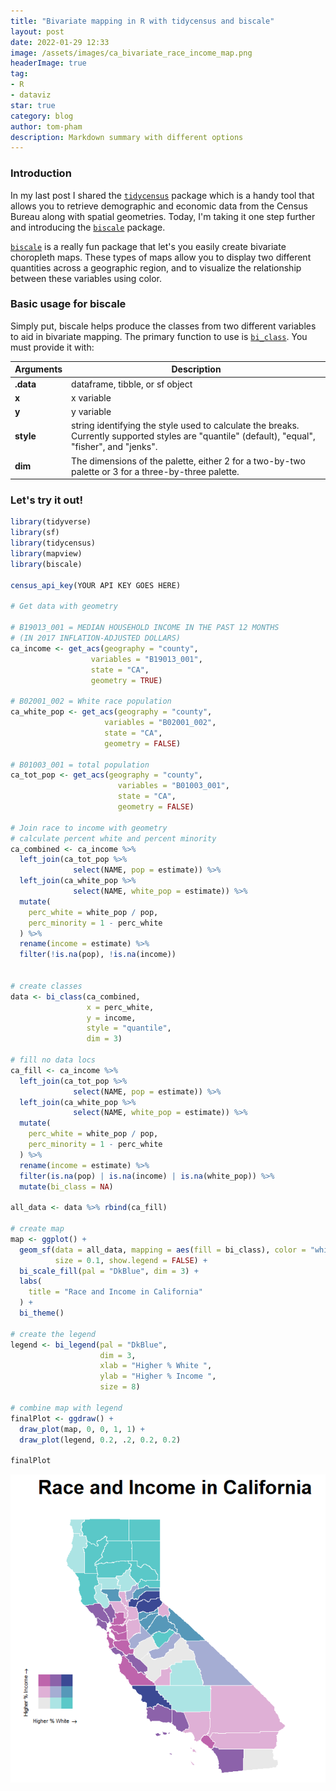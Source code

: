 ```yaml
---
title: "Bivariate mapping in R with tidycensus and biscale"
layout: post
date: 2022-01-29 12:33
image: /assets/images/ca_bivariate_race_income_map.png
headerImage: true
tag:
- R
- dataviz
star: true
category: blog
author: tom-pham
description: Markdown summary with different options
---
```


### Introduction

In my last post I shared the [`tidycensus`](https://walker-data.com/tidycensus/index.html) 
package which is a handy tool that allows you to retrieve demographic and 
economic data from the Census Bureau along with spatial geometries. Today, I'm
taking it one step further and introducing the 
[`biscale`](https://slu-opengis.github.io/biscale/articles/biscale.html) package.

[`biscale`](https://slu-opengis.github.io/biscale/articles/biscale.html) is a 
really fun package that let's you easily create bivariate choropleth 
maps. These types of maps allow you to display two different quantities across a 
geographic region, and to visualize the relationship between these variables
using color.

### Basic usage for biscale

Simply put, biscale helps produce the classes from two different variables to 
aid in bivariate mapping. The primary function to use is 
[`bi_class`](https://slu-opengis.github.io/biscale/reference/bi_class.html). You 
must provide it with:

| Arguments | Description |
|---|---|
| **.data** | dataframe, tibble, or sf object |
| **x** | x variable |
| **y** | y variable |
| **style** | string identifying the style used to calculate the breaks. Currently supported styles are "quantile" (default), "equal", "fisher", and "jenks".  |
| **dim** | The dimensions of the palette, either 2 for a two-by-two palette or 3 for a three-by-three palette. |                                          |

### Let's try it out!

```r
library(tidyverse)
library(sf)
library(tidycensus)
library(mapview)
library(biscale)

census_api_key(YOUR API KEY GOES HERE)

# Get data with geometry

# B19013_001 = MEDIAN HOUSEHOLD INCOME IN THE PAST 12 MONTHS 
# (IN 2017 INFLATION-ADJUSTED DOLLARS)
ca_income <- get_acs(geography = "county",
                  variables = "B19013_001",
                  state = "CA",
                  geometry = TRUE)

# B02001_002 = White race population
ca_white_pop <- get_acs(geography = "county",
                     variables = "B02001_002",
                     state = "CA",
                     geometry = FALSE)

# B01003_001 = total population
ca_tot_pop <- get_acs(geography = "county",
                        variables = "B01003_001",
                        state = "CA",
                        geometry = FALSE)

# Join race to income with geometry
# calculate percent white and percent minority
ca_combined <- ca_income %>% 
  left_join(ca_tot_pop %>% 
              select(NAME, pop = estimate)) %>% 
  left_join(ca_white_pop %>% 
              select(NAME, white_pop = estimate)) %>% 
  mutate(
    perc_white = white_pop / pop,
    perc_minority = 1 - perc_white
  ) %>% 
  rename(income = estimate) %>%
  filter(!is.na(pop), !is.na(income))


# create classes
data <- bi_class(ca_combined, 
                 x = perc_white, 
                 y = income, 
                 style = "quantile", 
                 dim = 3)

# fill no data locs 
ca_fill <- ca_income %>% 
  left_join(ca_tot_pop %>% 
              select(NAME, pop = estimate)) %>% 
  left_join(ca_white_pop %>% 
              select(NAME, white_pop = estimate)) %>% 
  mutate(
    perc_white = white_pop / pop,
    perc_minority = 1 - perc_white
  ) %>% 
  rename(income = estimate) %>%
  filter(is.na(pop) | is.na(income) | is.na(white_pop)) %>% 
  mutate(bi_class = NA)

all_data <- data %>% rbind(ca_fill)

# create map
map <- ggplot() +
  geom_sf(data = all_data, mapping = aes(fill = bi_class), color = "white", 
          size = 0.1, show.legend = FALSE) +
  bi_scale_fill(pal = "DkBlue", dim = 3) +
  labs(
    title = "Race and Income in California"
  ) +
  bi_theme()

# create the legend
legend <- bi_legend(pal = "DkBlue",
                    dim = 3,
                    xlab = "Higher % White ",
                    ylab = "Higher % Income ",
                    size = 8)

# combine map with legend
finalPlot <- ggdraw() +
  draw_plot(map, 0, 0, 1, 1) +
  draw_plot(legend, 0.2, .2, 0.2, 0.2)

finalPlot
```
![](/assets/images/ca_bivariate_race_income_map.png)
